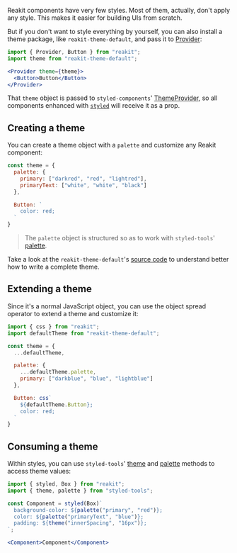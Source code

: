 Reakit components have very few styles. Most of them, actually, don't apply any style. This makes it easier for building UIs from scratch.

But if you don't want to style everything by yourself, you can also install a theme package, like `reakit-theme-default`, and pass it to [Provider](../packages/reakit/src/Provider/Provider.md):

```jsx
import { Provider, Button } from "reakit";
import theme from "reakit-theme-default";

<Provider theme={theme}>
  <Button>Button</Button>
</Provider>
```

That `theme` object is passed to `styled-components`' [ThemeProvider](https://www.styled-components.com/docs/api#themeprovider), so all components enhanced with [`styled`](styling.md) will receive it as a prop.

## Creating a theme

You can create a theme object with a `palette` and customize any Reakit component:

```js static
const theme = {
  palette: {
    primary: ["darkred", "red", "lightred"],
    primaryText: ["white", "white", "black"]
  },

  Button: `
    color: red;
  `
}
```

> The `palette` object is structured so as to work with `styled-tools`' [palette](https://github.com/diegohaz/styled-tools#palette).

Take a look at the `reakit-theme-default`'s [source code](https://github.com/reakit/reakit/blob/master/packages/reakit-theme-default/src/index.ts) to understand better how to write a complete theme.

## Extending a theme

Since it's a normal JavaScript object, you can use the object spread operator to extend a theme and customize it:

```js static
import { css } from "reakit";
import defaultTheme from "reakit-theme-default";

const theme = {
  ...defaultTheme,

  palette: {
    ...defaultTheme.palette,
    primary: ["darkblue", "blue", "lightblue"]
  },

  Button: css`
    ${defaultTheme.Button};
    color: red;
  `
}
```

## Consuming a theme

Within styles, you can use `styled-tools`' [theme](https://github.com/diegohaz/styled-tools#theme) and [palette](https://github.com/diegohaz/styled-tools#palette) methods to access theme values:

```jsx
import { styled, Box } from "reakit";
import { theme, palette } from "styled-tools";

const Component = styled(Box)`
  background-color: ${palette("primary", "red")};
  color: ${palette("primaryText", "blue")};
  padding: ${theme("innerSpacing", "16px")};
`;

<Component>Component</Component>
```